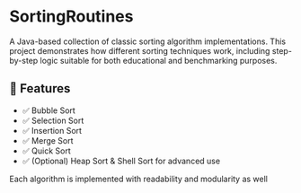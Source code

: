    # SortingRoutines 

A Java-based collection of classic sorting algorithm implementations. This project demonstrates how different sorting techniques work, including step-by-step logic suitable for both educational and benchmarking purposes.
     
## 🚀 Features 
 
- ✅ Bubble Sort
- ✅ Selection Sort
- ✅ Insertion Sort  
- ✅ Merge Sort       
- ✅ Quick Sort  
- ✅ (Optional) Heap Sort & Shell Sort for advanced use    
     
Each algorithm is implemented with readability and modularity as well        
        
   
       
      
     
   
     
     
  
   
 
